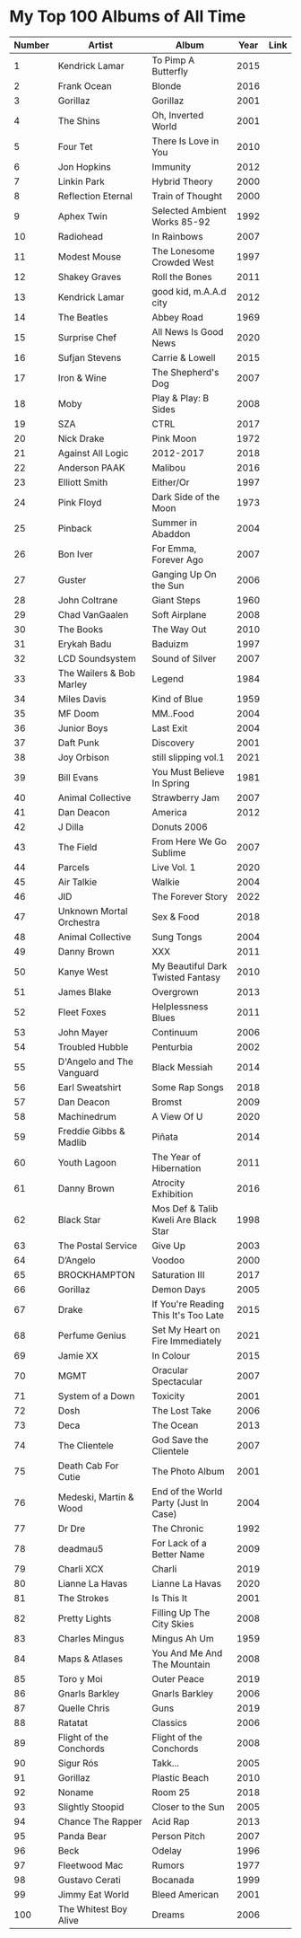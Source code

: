 # My Top 100 Albums of All Time
| Number | Artist | Album | Year | Link |
| --- | --- | --- | --- | --- |
| 1           | Kendrick Lamar            | To Pimp A Butterfly                   | 2015 |      |   |   |
| 2           | Frank Ocean               | Blonde                                | 2016 |      |   |   |
| 3           | Gorillaz                  | Gorillaz                              | 2001 |      |   |   |
| 4           | The Shins                 | Oh, Inverted World                    | 2001 |      |   |   |
| 5           | Four Tet                  | There Is Love in You                  | 2010 |      |   |   |
| 6           | Jon Hopkins               | Immunity                              | 2012 |      |   |   |
| 7           | Linkin Park               | Hybrid Theory                         | 2000 |      |   |   |
| 8           | Reflection Eternal        | Train of Thought                      | 2000 |      |   |   |
| 9          | Aphex Twin                | Selected Ambient Works 85-92          | 1992 |      |   |   |
| 10          | Radiohead                 | In Rainbows                           | 2007 |      |   |   |
| 11          | Modest Mouse              | The Lonesome Crowded West             | 1997 |      |   |   |
| 12          | Shakey Graves             | Roll the Bones                        | 2011 |      |   |   |
| 13          | Kendrick Lamar            | good kid, m.A.A.d city                | 2012 |      |   |   |
| 14          | The Beatles               | Abbey Road                            | 1969 |      |   |   |
| 15          | Surprise Chef             | All News Is Good News                 | 2020 |      |   |   |
| 16          | Sufjan Stevens            | Carrie & Lowell                       | 2015 |      |   |   |
| 17          | Iron & Wine               | The Shepherd's Dog                    | 2007 |      |   |   |
| 18          | Moby                      | Play & Play: B Sides                  | 2008 |      |   |   |
| 19          | SZA                       | CTRL                                  | 2017 |      |   |   |
| 20          | Nick Drake                | Pink Moon                             | 1972 |      |   |   |
| 21          | Against All Logic         | 2012-2017                             | 2018 |      |   |   |
| 22          | Anderson PAAK             | Malibou                               | 2016 |      |   |   |
| 23          | Elliott Smith             | Either/Or                             | 1997 |      |   |   |
| 24          | Pink Floyd                | Dark Side of the Moon                 | 1973 |      |   |   |
| 25          | Pinback                   | Summer in Abaddon                     | 2004 |      |   |   |
| 26          | Bon Iver                  | For Emma, Forever Ago                 | 2007 |      |   |   |
| 27          | Guster                    | Ganging Up On the Sun                 | 2006 |      |   |   |
| 28          | John Coltrane             | Giant Steps                           | 1960 |      |   |   |
| 29          | Chad VanGaalen            | Soft Airplane                         | 2008 |      |   |   |
| 30          | The Books                 | The Way Out                           | 2010 |      |   |   |
| 31          | Erykah Badu               | Baduizm                               | 1997 |      |   |   |
| 32          | LCD Soundsystem           | Sound of Silver                       | 2007 |      |   |   |
| 33          | The Wailers & Bob Marley  | Legend                                | 1984 |      |   |   |
| 34          | Miles Davis               | Kind of Blue                          | 1959 |      |   |   |
| 35          | MF Doom                   | MM..Food                              | 2004 |      |   |   |
| 36          | Junior Boys               | Last Exit                             | 2004 |      |   |   |
| 37          | Daft Punk                 | Discovery                             | 2001 |      |   |   |
| 38          | Joy Orbison               | still slipping vol.1                  | 2021 |      |   |   |
| 39          | Bill Evans                | You Must Believe In Spring            | 1981 |      |   |   |
| 40          | Animal Collective         | Strawberry Jam                        | 2007 |      |   |   |
| 41          | Dan Deacon                | America                               | 2012 |      |   |   |
| 42          | J Dilla                   | Donuts 2006                           |      |      |   |   |
| 43          | The Field                 | From Here We Go Sublime               | 2007 |      |   |   |
| 44          | Parcels                   | Live Vol. 1                           | 2020 |      |   |   |
| 45          | Air Talkie                | Walkie                                | 2004 |      |   |   |
| 46          | JID                       | The Forever Story                     | 2022 |      |   |   |
| 47          | Unknown Mortal Orchestra  | Sex & Food                            | 2018 |      |   |   |
| 48          | Animal Collective         | Sung Tongs                            | 2004 |      |   |   |
| 49          | Danny Brown               | XXX                                   | 2011 |      |   |   |
| 50          | Kanye West                | My Beautiful Dark Twisted Fantasy     | 2010 |      |   |   |
| 51          | James Blake               | Overgrown                             | 2013 |      |   |   |
| 52          | Fleet Foxes               | Helplessness Blues                    | 2011 |      |   |   |
| 53          | John Mayer                | Continuum                             | 2006 |      |   |   |
| 54          | Troubled Hubble           | Penturbia                             | 2002 |      |   |   |
| 55          | D'Angelo and The Vanguard | Black Messiah                         | 2014 |      |   |   |
| 56          | Earl Sweatshirt           | Some Rap Songs                        | 2018 |      |   |   |
| 57          | Dan Deacon                | Bromst                                | 2009 |      |   |   |
| 58          | Machinedrum               | A View Of U                           | 2020 |      |   |   |
| 59          | Freddie Gibbs & Madlib    | Piñata                                | 2014 |      |   |   |
| 60          | Youth Lagoon              | The Year of Hibernation               | 2011 |      |   |   |
| 61          | Danny Brown               | Atrocity Exhibition                   | 2016 |      |   |   |
| 62          | Black Star                | Mos Def & Talib Kweli Are Black Star  | 1998 |      |   |   |
| 63          | The Postal Service        | Give Up                               | 2003 |      |   |   |
| 64          | D’Angelo                  | Voodoo                                | 2000 |      |   |   |
| 65          | BROCKHAMPTON              | Saturation III                        | 2017 |      |   |   |
| 66          | Gorillaz                  | Demon Days                            | 2005 |      |   |   |
| 67          | Drake                     | If You're Reading This It's Too Late  | 2015 |      |   |   |
| 68          | Perfume Genius            | Set My Heart on Fire Immediately      | 2021 |      |   |   |
| 69          | Jamie XX                  | In Colour                             | 2015 |      |   |   |
| 70          | MGMT                      | Oracular Spectacular                  | 2007 |      |   |   |
| 71          | System of a Down          | Toxicity                              | 2001 |      |   |   |
| 72          | Dosh                      | The Lost Take                         | 2006 |      |   |   |
| 73          | Deca                      | The Ocean                             | 2013 |      |   |   |
| 74          | The Clientele             | God Save the Clientele                | 2007 |      |   |   |
| 75          | Death Cab For Cutie       | The Photo Album                       | 2001 |      |   |   |
| 76          | Medeski, Martin & Wood    | End of the World Party (Just In Case) | 2004 |      |   |   |
| 77          | Dr Dre                    | The Chronic                           | 1992 |      |   |   |
| 78          | deadmau5                  | For Lack of a Better Name             | 2009 |      |   |   |
| 79          | Charli XCX                | Charli                                | 2019 |      |   |   |
| 80          | Lianne La Havas           | Lianne La Havas                       | 2020 |      |   |   |
| 81          | The Strokes               | Is This It                            | 2001 |      |   |   |
| 82          | Pretty Lights             | Filling Up The City Skies             | 2008 |      |   |   |
| 83          | Charles Mingus            | Mingus Ah Um                          | 1959 |      |   |   |
| 84          | Maps & Atlases            | You And Me And The Mountain           | 2008 |      |   |   |
| 85          | Toro y Moi                | Outer Peace                           | 2019 |      |   |   |
| 86          | Gnarls Barkley            | Gnarls Barkley                        | 2006 |      |   |   |
| 87          | Quelle Chris              | Guns                                  | 2019 |      |   |   |
| 88          | Ratatat                   | Classics                              | 2006 |      |   |   |
| 89          | Flight of the Conchords   | Flight of the Conchords               | 2008 |      |   |   |
| 90          | Sigur Rós                 | Takk...                               | 2005 |      |   |   |
| 91          | Gorillaz                  | Plastic Beach                         | 2010 |      |   |   |
| 92          | Noname                    | Room 25                               | 2018 |      |   |   |
| 93          | Slightly Stoopid          | Closer to the Sun                     | 2005 |      |   |   |
| 94          | Chance The Rapper         | Acid Rap                              | 2013 |      |   |   |
| 95          | Panda Bear                | Person Pitch                          | 2007 |      |   |   |
| 96          | Beck                      | Odelay                                | 1996 |      |   |   |
| 97          | Fleetwood Mac             | Rumors                                | 1977 |      |   |   |
| 98          | Gustavo Cerati            | Bocanada                              | 1999 |      |   |   |
| 99         | Jimmy Eat World           | Bleed American                        | 2001 |      |   |   |
| 100        | The Whitest Boy Alive     | Dreams                                | 2006 |      |   |   |
